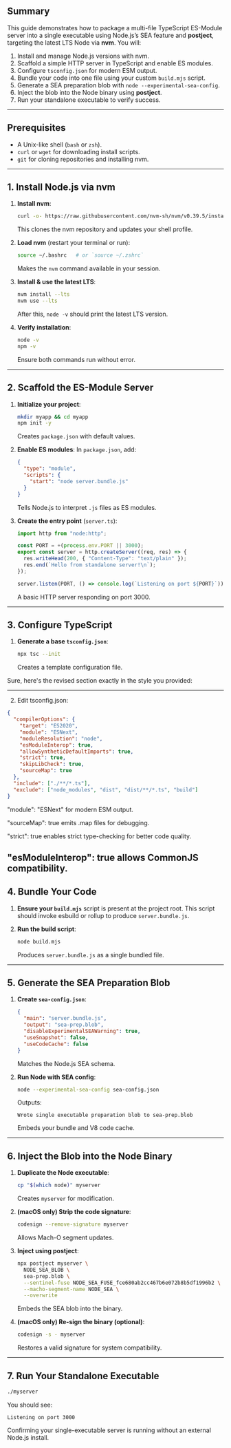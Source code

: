 ## Summary

This guide demonstrates how to package a multi-file TypeScript ES-Module server into a single executable using Node.js’s SEA feature and **postject**, targeting the latest LTS Node via **nvm**. You will:

1. Install and manage Node.js versions with nvm.
2. Scaffold a simple HTTP server in TypeScript and enable ES modules.
3. Configure `tsconfig.json` for modern ESM output.
4. Bundle your code into one file using your custom `build.mjs` script.
5. Generate a SEA preparation blob with `node --experimental-sea-config`.
6. Inject the blob into the Node binary using **postject**.
7. Run your standalone executable to verify success.

---

## Prerequisites

- A Unix-like shell (`bash` or `zsh`).
- `curl` or `wget` for downloading install scripts.
- `git` for cloning repositories and installing nvm.

---

## 1. Install Node.js via nvm

1. **Install nvm**:

   ```bash
   curl -o- https://raw.githubusercontent.com/nvm-sh/nvm/v0.39.5/install.sh | bash
   ```

   This clones the nvm repository and updates your shell profile.

2. **Load nvm** (restart your terminal or run):

   ```bash
   source ~/.bashrc   # or `source ~/.zshrc`
   ```

   Makes the `nvm` command available in your session.

3. **Install & use the latest LTS**:

   ```bash
   nvm install --lts
   nvm use --lts
   ```

   After this, `node -v` should print the latest LTS version.

4. **Verify installation**:
   ```bash
   node -v
   npm -v
   ```
   Ensure both commands run without error.

---

## 2. Scaffold the ES-Module Server

1. **Initialize your project**:

   ```bash
   mkdir myapp && cd myapp
   npm init -y
   ```

   Creates `package.json` with default values.

2. **Enable ES modules**:
   In `package.json`, add:

   ```json
   {
     "type": "module",
     "scripts": {
       "start": "node server.bundle.js"
     }
   }
   ```

   Tells Node.js to interpret `.js` files as ES modules.

3. **Create the entry point** (`server.ts`):

   ```typescript
   import http from "node:http";

   const PORT = +(process.env.PORT || 3000);
   export const server = http.createServer((req, res) => {
     res.writeHead(200, { "Content-Type": "text/plain" });
     res.end(`Hello from standalone server!\n`);
   });

   server.listen(PORT, () => console.log(`Listening on port ${PORT}`));
   ```

   A basic HTTP server responding on port 3000.

---

## 3. Configure TypeScript

1. **Generate a base `tsconfig.json`**:

   ```bash
   npx tsc --init
   ```

   Creates a template configuration file.

Sure, here's the revised section exactly in the style you provided:


---

2. Edit tsconfig.json:
```json
{
  "compilerOptions": {
    "target": "ES2020",
    "module": "ESNext",
    "moduleResolution": "node",
    "esModuleInterop": true,
    "allowSyntheticDefaultImports": true,
    "strict": true,
    "skipLibCheck": true,
    "sourceMap": true
  },
  "include": ["./**/*.ts"],
  "exclude": ["node_modules", "dist", "dist/**/*.ts", "build"]
}
```
"module": "ESNext" for modern ESM output.

"sourceMap": true emits .map files for debugging.

"strict": true enables strict type-checking for better code quality.

"esModuleInterop": true allows CommonJS compatibility.
---

## 4. Bundle Your Code

1. **Ensure your `build.mjs`** script is present at the project root. This script should invoke esbuild or rollup to produce `server.bundle.js`.

2. **Run the build script**:
   ```bash
   node build.mjs
   ```
   Produces `server.bundle.js` as a single bundled file.

---

## 5. Generate the SEA Preparation Blob

1. **Create `sea-config.json`**:

   ```json
   {
     "main": "server.bundle.js",
     "output": "sea-prep.blob",
     "disableExperimentalSEAWarning": true,
     "useSnapshot": false,
     "useCodeCache": false
   }
   ```

   Matches the Node.js SEA schema.

2. **Run Node with SEA config**:
   ```bash
   node --experimental-sea-config sea-config.json
   ```
   Outputs:
   ```text
   Wrote single executable preparation blob to sea-prep.blob
   ```
   Embeds your bundle and V8 code cache.

---

## 6. Inject the Blob into the Node Binary

1. **Duplicate the Node executable**:

   ```bash
   cp "$(which node)" myserver
   ```

   Creates `myserver` for modification.

2. **(macOS only) Strip the code signature**:

   ```bash
   codesign --remove-signature myserver
   ```

   Allows Mach-O segment updates.

3. **Inject using postject**:

   ```bash
   npx postject myserver \
     NODE_SEA_BLOB \
     sea-prep.blob \
     --sentinel-fuse NODE_SEA_FUSE_fce680ab2cc467b6e072b8b5df1996b2 \
     --macho-segment-name NODE_SEA \
     --overwrite
   ```

   Embeds the SEA blob into the binary.

4. **(macOS only) Re-sign the binary (optional)**:
   ```bash
   codesign -s - myserver
   ```
   Restores a valid signature for system compatibility.

---

## 7. Run Your Standalone Executable

```bash
./myserver
```

You should see:

```
Listening on port 3000
```

Confirming your single-executable server is running without an external Node.js install.
